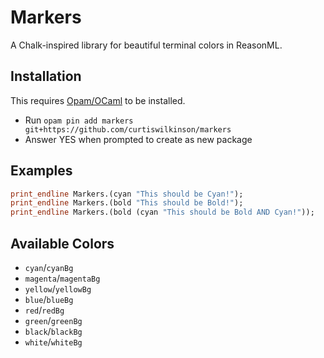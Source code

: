 # Markers
A Chalk-inspired library for beautiful terminal colors in ReasonML.

## Installation
This requires [Opam/OCaml](https://opam.ocaml.org/doc/Install.html) to be installed.

- Run `opam pin add markers git+https://github.com/curtiswilkinson/markers`
- Answer YES when prompted to create as new package

## Examples

```ocaml
print_endline Markers.(cyan "This should be Cyan!");
print_endline Markers.(bold "This should be Bold!");
print_endline Markers.(bold (cyan "This should be Bold AND Cyan!"));
```

## Available Colors

- `cyan`/`cyanBg`
- `magenta`/`magentaBg`
- `yellow`/`yellowBg`
- `blue`/`blueBg`
- `red`/`redBg`
- `green`/`greenBg`
- `black`/`blackBg`
- `white`/`whiteBg`
